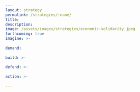 ```yaml
---
layout: strategy
permalink: /strategies/:name/
title: 
description:
image: /assets/images/strategies/economic-solidarity.jpeg
forthcoming: true
imagine: >-
  
demand: 
  
build: >-
  
defend: >-
  
action: >-
  
---
```

